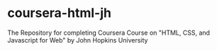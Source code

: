 # coursera-html-jh
The Repository for completing Coursera Course on "HTML, CSS, and Javascript for Web" by John Hopkins University
